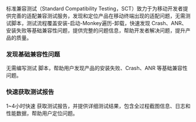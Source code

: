 标准兼容测试（Standard Compatibility Testing，SCT）致力于为移动开发者提供完善的适配兼容测试服务，发现和定位产品在移动终端出现的适配问题，无需测试脚本，测试流程覆盖安装-启动-Monkey遍历-卸载，快速发现 Crash、ANR、安装失败等基础兼容性问题，提供完整的问题信息，帮助开发者解决问题，提升产品的质量。

### 发现基础兼容性问题
无需编写测试 脚本，帮助用户发现产品的安装失败、Crash、ANR 等基础兼容性问题。
### 快速获取测试报告
1~4小时快速  获取测试报告，并提供详细测试结果，包含全过程截图信息、日志和性能数据，帮助用户定位问题。

